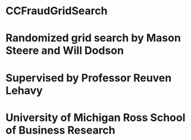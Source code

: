 # CCFraudGridSearch
# Randomized grid search by Mason Steere and Will Dodson
# Supervised by Professor Reuven Lehavy
# University of Michigan Ross School of Business Research
